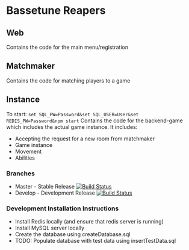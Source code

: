 # Bassetune Reapers

## Web
Contains the code for the main menu/registration

## Matchmaker
Contains the code for matching players to a game

## Instance
To start: `set SQL_PW=Password&set SQL_USER=User&set REDIS_PW=Password&npm start`
Contains the code for the backend-game which includes the actual game instance.
It includes:
* Accepting the request for a new room from matchmaker
* Game instance
* Movement
* Abilities

### Branches
* Master - Stable Release [![Build Status](https://magnum.travis-ci.com/Eluate/Bassetune-Reapers-Server.svg?token=khX8dMkthfynyEhdz3Si&branch=master)](https://magnum.travis-ci.com/Eluate/Bassetune-Reapers-Server)
* Develop - Development Release [![Build Status](https://magnum.travis-ci.com/Eluate/Bassetune-Reapers-Server.svg?token=khX8dMkthfynyEhdz3Si&branch=develop)](https://magnum.travis-ci.com/Eluate/Bassetune-Reapers-Server)

### Development Installation Instructions
- Install Redis locally (and ensure that redis server is running)
- Install MySQL server locally
- Create the database using createDatabase.sql
- TODO: Populate database with test data using insertTestData.sql